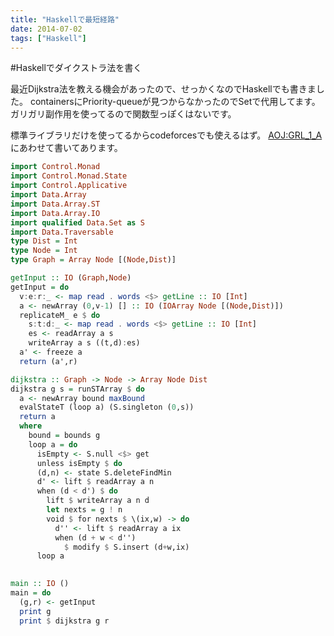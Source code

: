 ```yaml
---
title: "Haskellで最短経路"
date: 2014-07-02
tags: ["Haskell"]
---
```

#Haskellでダイクストラ法を書く

最近Dijkstra法を教える機会があったので、せっかくなのでHaskellでも書きました。
containersにPriority-queueが見つからなかったのでSetで代用してます。
ガリガリ副作用を使ってるので関数型っぽくはないです。

標準ライブラリだけを使ってるからcodeforcesでも使えるはず。
[AOJ:GRL_1_A](http://judge.u-aizu.ac.jp/onlinejudge/description.jsp?id=GRL_1_A)にあわせて書いてあります。

```haskell
import Control.Monad
import Control.Monad.State
import Control.Applicative
import Data.Array
import Data.Array.ST
import Data.Array.IO
import qualified Data.Set as S
import Data.Traversable
type Dist = Int
type Node = Int
type Graph = Array Node [(Node,Dist)]

getInput :: IO (Graph,Node)
getInput = do
  v:e:r:_ <- map read . words <$> getLine :: IO [Int]
  a <- newArray (0,v-1) [] :: IO (IOArray Node [(Node,Dist)])
  replicateM_ e $ do
    s:t:d:_ <- map read . words <$> getLine :: IO [Int]
    es <- readArray a s
    writeArray a s ((t,d):es)
  a' <- freeze a
  return (a',r)

dijkstra :: Graph -> Node -> Array Node Dist
dijkstra g s = runSTArray $ do
  a <- newArray bound maxBound
  evalStateT (loop a) (S.singleton (0,s))
  return a
  where
    bound = bounds g
    loop a = do
      isEmpty <- S.null <$> get
      unless isEmpty $ do
      (d,n) <- state S.deleteFindMin
      d' <- lift $ readArray a n
      when (d < d') $ do
        lift $ writeArray a n d
        let nexts = g ! n
        void $ for nexts $ \(ix,w) -> do
          d'' <- lift $ readArray a ix
          when (d + w < d'')
            $ modify $ S.insert (d+w,ix)
      loop a

    
main :: IO ()
main = do
  (g,r) <- getInput
  print g
  print $ dijkstra g r
```
